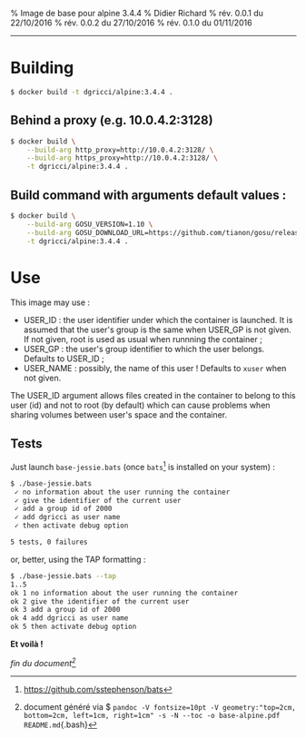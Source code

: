 % Image de base pour alpine 3.4.4
% Didier Richard
% rév. 0.0.1 du 22/10/2016
% rév. 0.0.2 du 27/10/2016
% rév. 0.1.0 du 01/11/2016

---

# Building #

```bash
$ docker build -t dgricci/alpine:3.4.4 .
```

## Behind a proxy (e.g. 10.0.4.2:3128) ##

```bash
$ docker build \
    --build-arg http_proxy=http://10.0.4.2:3128/ \
    --build-arg https_proxy=http://10.0.4.2:3128/ \
    -t dgricci/alpine:3.4.4 .
```     

## Build command with arguments default values : ##

```bash
$ docker build \
    --build-arg GOSU_VERSION=1.10 \
    --build-arg GOSU_DOWNLOAD_URL=https://github.com/tianon/gosu/releases/download/1.9/gosu-amd64 \
    -t dgricci/alpine:3.4.4 .
``` 

# Use #

This image may use :

* USER_ID : the user identifier under which the container is launched. It is
assumed that the user's group is the same when USER_GP is not given. If not
given, root is used as usual when runnning the container ;
* USER_GP : the user's group identifier to which the user belongs. Defaults to
USER_ID ;
* USER_NAME : possibly, the name of this user ! Defaults to `xuser` when not
given.

The USER_ID argument allows files created in the container to belong to this
user (id) and not to root (by default) which can cause problems when sharing
volumes between user's space and the container.

## Tests ##

Just launch `base-jessie.bats` (once `bats`[^bats] is installed on your system) :

```bash
$ ./base-jessie.bats
 ✓ no information about the user running the container
 ✓ give the identifier of the current user
 ✓ add a group id of 2000
 ✓ add dgricci as user name
 ✓ then activate debug option

5 tests, 0 failures
```

or, better, using the TAP formatting :

```bash
$ ./base-jessie.bats --tap
1..5
ok 1 no information about the user running the container
ok 2 give the identifier of the current user
ok 3 add a group id of 2000
ok 4 add dgricci as user name
ok 5 then activate debug option
```

__Et voilà !__


_fin du document[^pandoc_gen]_

[^bats]: https://github.com/sstephenson/bats
[^pandoc_gen]: document généré via $ `pandoc -V fontsize=10pt -V geometry:"top=2cm, bottom=2cm, left=1cm, right=1cm" -s -N --toc -o base-alpine.pdf README.md`{.bash}

